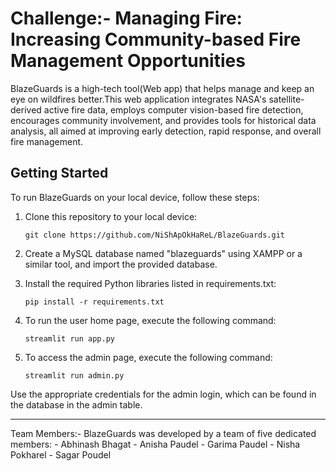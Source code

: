# Challenge:- Managing Fire: Increasing Community-based Fire Management Opportunities
BlazeGuards is a high-tech tool(Web app) that helps manage and keep an eye on wildfires better.This web application integrates NASA's satellite-derived active fire data, employs computer vision-based fire detection, encourages community involvement, and provides tools for historical data analysis, all aimed at improving early detection, rapid response, and overall fire management.


## Getting Started

To run BlazeGuards on your local device, follow these steps:

1. Clone this repository to your local device:
   ```
   git clone https://github.com/NiShApOkHaReL/BlazeGuards.git

2. Create a MySQL database named "blazeguards" using XAMPP or a similar tool, and import the provided database.

3. Install the required Python libraries listed in requirements.txt:

   ```
   pip install -r requirements.txt

4. To run the user home page, execute the following command:

   ```
   streamlit run app.py

5. To access the admin page, execute the following command:

   ```
   streamlit run admin.py
Use the appropriate credentials for the admin login, which can be found in the database in the admin table.

<hr>
Team Members:-
BlazeGuards was developed by a team of five dedicated members:
- Abhinash Bhagat
- Anisha Paudel
- Garima Paudel
- Nisha Pokharel
- Sagar Poudel




